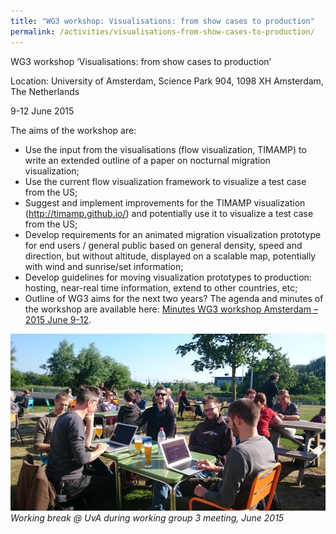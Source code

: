 ```yaml
---
title: "WG3 workshop: Visualisations: from show cases to production"
permalink: /activities/visualisations-from-show-cases-to-production/
---
```


WG3 workshop ‘Visualisations: from show cases to production’

Location: University of Amsterdam, Science Park 904, 1098 XH Amsterdam, The Netherlands

9-12 June 2015

The aims of the workshop are:

- Use the input from the visualisations (flow visualization, TIMAMP) to write an extended outline of a paper on nocturnal migration visualization;
- Use the current flow visualization framework to visualize a test case from the US;
- Suggest and implement improvements for the TIMAMP visualization (<http://timamp.github.io/>) and potentially use it to visualize a test case from the US;
- Develop requirements for an animated migration visualization prototype for end users / general public based on general density, speed and direction, but without altitude, displayed on a scalable map, potentially with wind and sunrise/set information;
- Develop guidelines for moving visualization prototypes to production: hosting, near-real time information, extend to other countries, etc;
- Outline of WG3 aims for the next two years?
The agenda and minutes of the workshop are available here: [Minutes WG3 workshop Amsterdam – 2015 June 9-12](/assets/documents/Minutes-WG3-workshop-Amsterdam-2015-June-9-12.pdf).

![meeting photo](/assets/images/DSC_0501_small.jpg)
_Working break @ UvA during working group 3 meeting, June 2015_
